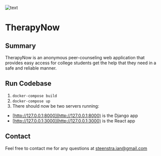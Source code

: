 ![text](https://github.com/IanSteenstra/TherapyNow/blob/master/frontend/src/images/logo-hori.jpg)
# TherapyNow

## Summary
TherapyNow is an anonymous peer-counseling web application that provides easy access for college students get the help that they need in a safe and reliable manner.

## Run Codebase

1. `docker-compose build`
1. `docker-compose up`
1. There should now be two servers running:
  - [http://127.0.0.1:8000](http://127.0.0.1:8000) is the Django app
  - [http://127.0.0.1:3000](http://127.0.0.1:3000) is the React app

## Contact
Feel free to contact me for any questions at steenstra.ian@gmail.com
